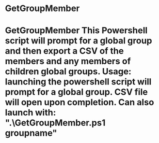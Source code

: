 # GetGroupMember
# GetGroupMember This Powershell script will prompt for a global group and then export a CSV of the members and any members of children global groups.  Usage: launching the powershell script will prompt for a global group.  CSV file will open upon completion.  Can also launch with: ".\GetGroupMember.ps1 groupname"
